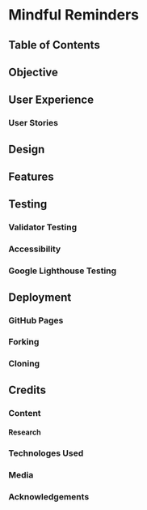 # Mindful Reminders

## Table of Contents  

## Objective  

## User Experience

### User Stories  

## Design  

## Features  

## Testing

### Validator Testing  

### Accessibility  

### Google Lighthouse Testing

## Deployment

### GitHub Pages  

### Forking  

### Cloning

## Credits

### Content  

#### Research

### Technologes Used  

### Media  

### Acknowledgements  
